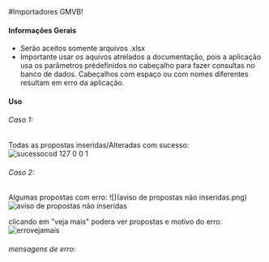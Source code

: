 #Importadores GMVB!



#### Informações Gerais

- Serão aceitos somente arquivos .xlsx
- Importante usar os aquivos atrelados a documentação, pois a aplicação usa os parâmetros prédefinidos no cabeçalho para fazer consultas no banco de dados.
Cabeçalhos com espaço ou com nomes diferentes resultam em erro da aplicação.

#### Uso 
###### Caso 1:
Todas as propostas inseridas/Alteradas com sucesso:
![sucessocod 127 0 0 1](https://user-images.githubusercontent.com/32857539/113604157-41f83100-961b-11eb-95c2-113606c72d4a.png)


###### Caso 2:
Algumas propostas com erro:
![](aviso de propostas não inseridas.png)
![aviso de propostas não inseridas](https://user-images.githubusercontent.com/32857539/113603354-3bb58500-961a-11eb-8aa2-9861f9d93a2f.png)

clicando em "veja mais"
 podera ver propostas e motivo do erro:
![errovejamais](https://user-images.githubusercontent.com/32857539/113603048-d1044980-9619-11eb-8cfa-ff88aa46f824.png)

###### mensagens de erro:



